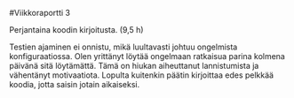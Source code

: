 #Viikkoraportti 3

Perjantaina koodin kirjoitusta. (9,5 h)

Testien ajaminen ei onnistu, mikä luultavasti johtuu ongelmista konfiguraatiossa.
Olen yrittänyt löytää ongelmaan ratkaisua parina kolmena päivänä sitä löytämättä.
Tämä on hiukan aiheuttanut lannistumista ja vähentänyt motivaatiota.
Lopulta kuitenkin päätin kirjoittaa edes pelkkää koodia, jotta saisin jotain aikaiseksi.
